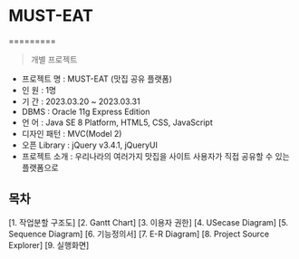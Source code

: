 # MUST-EAT
=========
> 개별 프로젝트

- 프로젝트 명 : MUST-EAT (맛집 공유 플랫폼)
- 인 원 : 1명
- 기 간 : 2023.03.20 ~ 2023.03.31
- DBMS : Oracle 11g Express Edition
- 언 어 : Java SE 8 Platform, HTML5, CSS, JavaScript
- 디자인 패턴 : MVC(Model 2)
- 오픈 Library : jQuery v3.4.1, jQueryUI
-  프로젝트 소개 : 우리나라의 여러가지 맛집을 사이트 사용자가 직접 공유할 수 있는 플랫폼으로<br>

## 목차
[1. 작업분할 구조도]
[2. Gantt Chart]
[3. 이용자 권한]
[4. USecase Diagram]
[5. Sequence Diagram]
[6. 기능정의서]
[7. E-R Diagram]
[8. Project Source Explorer]
[9. 실행화면]